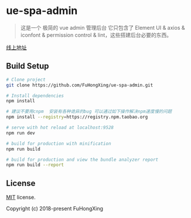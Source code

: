 # ue-spa-admin

> 这是一个 极简的 vue admin 管理后台 它只包含了 Element UI & axios & iconfont & permission control & lint，这些搭建后台必要的东西。

[线上地址](http://FuHongXing.github.io/ue-spa-admin)

## Build Setup

```bash
# Clone project
git clone https://github.com/FuHongXing/ue-spa-admin.git

# Install dependencies
npm install

# 建议不要用cnpm  安装有各种诡异的bug 可以通过如下操作解决npm速度慢的问题
npm install --registry=https://registry.npm.taobao.org

# serve with hot reload at localhost:9528
npm run dev

# build for production with minification
npm run build

# build for production and view the bundle analyzer report
npm run build --report
```

## License

[MIT](https://github.com/FuHongXing/ue-spa-admin/blob/master/LICENSE) license.

Copyright (c) 2018-present FuHongXing
